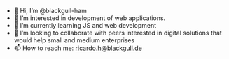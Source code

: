 - 👋 Hi, I’m @blackgull-ham
- 👀 I’m interested in development of web applications.
- 🌱 I’m currently learning JS and web development
- 💞️ I’m looking to collaborate with peers interested in digital solutions that would help small and medium enterprises
- 📫 How to reach me: ricardo.h@blackgull.de

<!---
blackgull-ham/blackgull-ham is a ✨ special ✨ repository because its `README.md` (this file) appears on your GitHub profile.
You can click the Preview link to take a look at your changes.
--->
